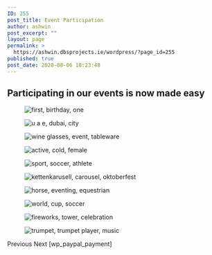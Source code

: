 ```yaml
---
ID: 255
post_title: Event Participation
author: ashwin
post_excerpt: ""
layout: page
permalink: >
  https://ashwin.dbsprojects.ie/wordpress/?page_id=255
published: true
post_date: 2020-08-06 18:23:48
---
```

<h2>Participating in our events is now made easy</h2>		
				<figure><img src="https://ashwin.dbsprojects.ie/wordpress/wp-content/uploads/2020/08/first-birthday-one-1121670.jpg" alt="first, birthday, one" /></figure><figure><img src="https://ashwin.dbsprojects.ie/wordpress/wp-content/uploads/2020/08/u-a-e-dubai-city-5439560.jpg" alt="u a e, dubai, city" /></figure><figure><img src="https://ashwin.dbsprojects.ie/wordpress/wp-content/uploads/2020/08/wine-glasses-event-tableware-1107152.jpg" alt="wine glasses, event, tableware" /></figure><figure><img src="https://ashwin.dbsprojects.ie/wordpress/wp-content/uploads/2020/08/active-cold-female-15926.jpg" alt="active, cold, female" /></figure><figure><img src="https://ashwin.dbsprojects.ie/wordpress/wp-content/uploads/2020/08/sport-soccer-athlete-2177155.jpg" alt="sport, soccer, athlete" /></figure><figure><img src="https://ashwin.dbsprojects.ie/wordpress/wp-content/uploads/2020/08/kettenkarusell-carousel-oktoberfest-4500761.jpg" alt="kettenkarusell, carousel, oktoberfest" /></figure><figure><img src="https://ashwin.dbsprojects.ie/wordpress/wp-content/uploads/2020/08/horse-eventing-equestrian-930942.jpg" alt="horse, eventing, equestrian" /></figure><figure><img src="https://ashwin.dbsprojects.ie/wordpress/wp-content/uploads/2020/08/world-cup-soccer-41953.jpg" alt="world, cup, soccer" /></figure><figure><img src="https://ashwin.dbsprojects.ie/wordpress/wp-content/uploads/2020/08/fireworks-tower-celebration-1149602.jpg" alt="fireworks, tower, celebration" /></figure><figure><img src="https://ashwin.dbsprojects.ie/wordpress/wp-content/uploads/2020/08/trumpet-trumpet-player-music-8445.jpg" alt="trumpet, trumpet player, music" /></figure>			
						Previous
						Next
			<a role="button">
						[wp_paypal_payment]
					</a>